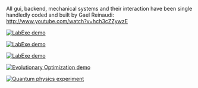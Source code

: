 All gui, backend, mechanical systems and their interaction have been single handledly coded and built by Gael Reinaudi:
http://www.youtube.com/watch?v=hch3cZZywzE

[![LabExe demo](https://j.gifs.com/BLYJ8n.gif)](http://www.youtube.com/watch?v=hch3cZZywzE "LabExe demo")

[![LabExe demo](https://j.gifs.com/kZ0kgN.gif)](http://www.youtube.com/watch?v=hch3cZZywzE "LabExe demo")

[![LabExe demo](https://j.gifs.com/Q08lm0.gif)](http://www.youtube.com/watch?v=hch3cZZywzE "LabExe demo")

[![Evolutionary Optimization demo](https://j.gifs.com/l59lkg.gif)](https://vimeo.com/31039111 "Evolutionary Optimization demo")

[![Quantum physics experiment](https://j.gifs.com/MQVl7B.gif)](https://www.youtube.com/watch?v=8w8fkU-Klpk "Quantum physics experiment")


